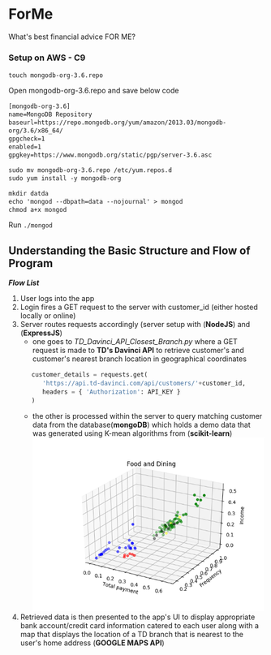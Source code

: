 # ForMe
What's best financial advice FOR ME?

### Setup on AWS - C9
```
touch mongodb-org-3.6.repo
```
Open mongodb-org-3.6.repo and save below code
```
[mongodb-org-3.6]
name=MongoDB Repository
baseurl=https://repo.mongodb.org/yum/amazon/2013.03/mongodb-org/3.6/x86_64/
gpgcheck=1
enabled=1
gpgkey=https://www.mongodb.org/static/pgp/server-3.6.asc
```
```
sudo mv mongodb-org-3.6.repo /etc/yum.repos.d
sudo yum install -y mongodb-org
```
```
mkdir datda
echo 'mongod --dbpath=data --nojournal' > mongod
chmod a+x mongod
```
Run ``` ./mongod ```


## Understanding the Basic Structure and Flow of Program
***Flow List***
1. User logs into the app
2. Login fires a GET request to the server with customer_id (either hosted locally or online)
3. Server routes requests accordingly (server setup with (**NodeJS**) and (**ExpressJS**)
   - one goes to *TD_Davinci_API_Closest_Branch.py* where a GET request is made to **TD's Davinci API** to retrieve customer's and customer's nearest branch location in geographical coordinates
   ```python
      customer_details = requests.get(
         'https://api.td-davinci.com/api/customers/'+customer_id,
         headers = { 'Authorization': API_KEY }
      )
   ```
   - the other is processed within the server to query matching customer data from the database(**mongoDB**) which holds a demo data that was generated using K-mean algorithms from (**scikit-learn**)
  ![alt text](https://raw.githubusercontent.com/hPark0811/ForMe/master/server/Tools/KMEAN/graph/Food_Dining.png)
4. Retrieved data is then presented to the app's UI to display appropriate bank account/credit card information catered to each user along with a map that displays the location of a TD branch that is nearest to the user's home address (**GOOGLE MAPS API**)

